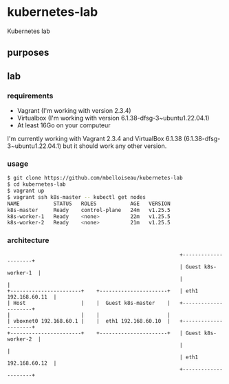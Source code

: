 # kubernetes-lab
Kubernetes lab

## purposes

## lab

### requirements

* Vagrant (I'm working with version 2.3.4)
* Virtualbox (I'm working with version 6.1.38-dfsg-3~ubuntu1.22.04.1)
* At least 16Go on your computeur

I'm currently working with Vagrant 2.3.4 and VirtualBox 6.1.38 (6.1.38-dfsg-3~ubuntu1.22.04.1) but it should work any other version.

### usage

```bash
$ git clone https://github.com/mbelloiseau/kubernetes-lab
$ cd kubernetes-lab
$ vagrant up
$ vagrant ssh k8s-master -- kubectl get nodes
NAME           STATUS   ROLES           AGE   VERSION
k8s-master     Ready    control-plane   24m   v1.25.5
k8s-worker-1   Ready    <none>          22m   v1.25.5
k8s-worker-2   Ready    <none>          21m   v1.25.5
```

### architecture

```                                                                                                                                                                                            
                                                        +---------------------+               
                                                        | Guest k8s-worker-1  |               
                                                        |                     |               
+-----------------------+    +----------------------+   | eth1 192.168.60.11  |               
| Host                  |    |  Guest k8s-master    |   +---------------------+               
|                       |    |                      |                                         
| vboxnet0 192.168.60.1 |    |  eth1 192.168.60.10  |   +---------------------+               
+-----------------------+    +----------------------+   | Guest k8s-worker-2  |               
                                                        |                     |               
                                                        | eth1 192.168.60.12  |               
                                                        +---------------------+          
```